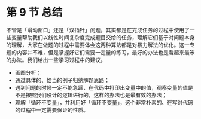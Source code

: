 # 第 9 节 总结

不管是「滑动窗口」还是「双指针」问题，其实都是在完成任务的过程中使用了一些变量帮助我们以线性时间复杂度完成题目交给的任务，理解它们基于对问题本身的理解，大家在做题的过程中需要体会这两种算法都是对暴力解法的优化。这一专题的内容并不难，但是掌握好它们需要一定量的练习，最好的办法也是看起来最笨的办法。我们给出一些学习过程中的建议。

+ 画图分析；
+ 通过具体的、恰当的例子归纳解题思路；
+ 遇到问题的时候一定不能急躁，在代码中打印出变量中的值，观察变量的值是不是按照我们设计的逻辑进行的，这样的办法也是最有效的办法；
+ 理解「循环不变量」，并利用好「循环不变量」，这个非常朴素的、在写对代码的过程中一定需要保证的性质。
